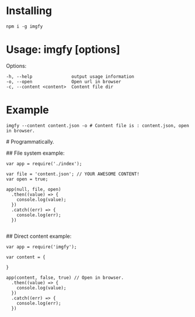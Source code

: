 # Installing

```
npm i -g imgfy
```

# Usage: imgfy [options]

  Options:

    -h, --help               output usage information
    -o, --open               Open url in browser
    -c, --content <content>  Content file dir

# Example

```
imgfy --content content.json -o # Content file is : content.json, open in browser.
```

# Programmatically.

## File system example:

```
var app = require('./index');

var file = 'content.json'; // YOUR AWESOME CONTENT!
var open = true;

app(null, file, open)
  .then((value) => {
    console.log(value);
  })
  .catch((err) => {
    console.log(err);
  })


```

## Direct content example:

```
var app = require('imgfy');

var content = {

}

app(content, false, true) // Open in browser.
  .then((value) => {
    console.log(value);
  })
  .catch((err) => {
    console.log(err);
  })

```
